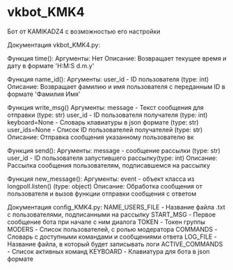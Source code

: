 # vkbot_KMK4
Бот от KAMIKADZ4 с возможностью его настройки


Документация vkbot_KMK4.py:

Функция time():
    Аргументы:
        Нет
    Описание:
        Возвращает текущее время и дату в формате 'H:M:S d.m.y'

Функция name_id():
    Аргументы:
        user_id - ID пользователя (type: int)
    Описание:
        Возвращает фамилию и имя пользователя с переданным ID в формате 'Фамилия Имя'

Функция write_msg()
    Аргументы:
        message - Текст сообщения для отправки (type: str)
        user_id - ID пользователя получателя (type: int)
        keyboard=None - Словарь клавиатуры в json формате (type: str)
        user_ids=None - Список ID пользователей получателей (type: str)
    Описание:
        Отправка сообщения указанному пользователю вк

Функция send():
    Аргументы:
        message - сообщение рассылки (type: str)
        user_id - ID пользователя запустившего рассылку(type: int)
    Описание:
        Рассылка сообщения пользователям, подписавшемся на рассылку

Функция new_message():
    Аргументы:
        event - объект класса из longpoll.listen() (type: object)
    Описание:
        Обработка сообщения от пользователя и вызов функции отправки сообщения с ответом


Документация config_KMK4.py:
    NAME_USERS_FILE - Название файла .txt с пользователями, подписанными на рассылку
    START_MSG - Первое сообщение бота при начале с ним диалога
    TOKEN - Токен группы
    MODERS - Список пользователей, с ролью модератора
    COMMANDS - Словарь с доступными командами и сообщениями ответа
    LOG_FILE - Название файла, в который будет записывать логи
    ACTIVE_COMMANDS - Список активных команд
    KEYBOARD - Клавиатура для бота в json формате
